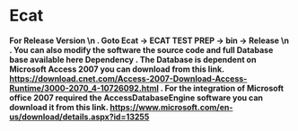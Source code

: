 # Ecat

<b> For Release Version \n
   . Goto Ecat -> ECAT TEST PREP -> bin -> Release \n
   . You can also modify the software the source code and full Database base available here 
<b> Dependency
   . The Database is dependent on Microsoft Access 2007 you can download from this link. https://download.cnet.com/Access-2007-Download-Access-Runtime/3000-2070_4-10726092.html
   . For the integration of Microsoft office 2007 required the AccessDatabaseEngine software you can download it from this link. https://www.microsoft.com/en-us/download/details.aspx?id=13255
  
